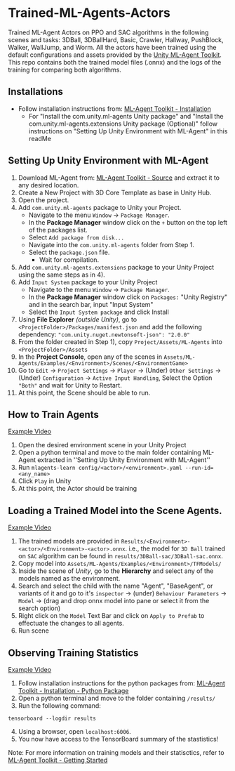 # Trained-ML-Agents-Actors
Trained ML-Agent Actors on PPO and SAC algorithms in the following scenes and tasks: 3DBall, 3DBallHard, Basic, Crawler, Hallway, PushBlock, Walker, WallJump, and Worm. All the actors have been trained using the default configurations and assets provided by the [Unity ML-Agent Toolkit](https://github.com/Unity-Technologies/ml-agents). This repo contains both the trained model files (.onnx) and the logs of the training for comparing both algorithms.

## Installations
- Follow installation instructions from: [ML-Agent Toolkit - Installation](https://github.com/Unity-Technologies/ml-agents/blob/main/docs/Installation.md) 
	- For "Install the com.unity.ml-agents Unity package" and "Install the com.unity.ml-agents.extensions Unity package (Optional)" follow instructions on "Setting Up Unity Environment with ML-Agent" in this readMe

## Setting Up Unity Environment with ML-Agent
1. Download ML-Agent from: [ML-Agent Toolkit - Source](https://github.com/Unity-Technologies/ml-agents#releases--documentation) and extract it to any desired location.
2. Create a New Project with 3D Core Template as base in Unity Hub.
3. Open the project.
4. Add `com.unity.ml-agents` package to Unity your Project.
    - Navigate to the menu `Window` -> `Package Manager`.
    - In the **Package Manager** window click on the `+` button on the top left of the packages list.
    - Select `Add package from disk...`
    - Navigate into the `com.unity.ml-agents` folder from Step 1.
    - Select the `package.json` file.
	  - Wait for compilation.
5. Add `com.unity.ml-agents.extensions` package to your Unity Project using the same steps as in 4).
6. Add `Input System` package to your Unity Project
    - Navigate to the menu `Window` -> `Package Manager`.
    - In the **Package Manager** window click on `Packages:` "Unity Registry" and in the search bar, input "Input System"
    - Select the `Input System package` and click Install
7. Using **File Explorer** *(outside Unity)*, go to `<ProjectFolder>/Packages/manifest.json` and add the following dependency: `"com.unity.nuget.newtonsoft-json": "2.0.0"`
8. From the folder created in Step 1), copy `Project/Assets/ML-Agents` into `<ProjectFolder>/Assets`
9. In the **Project Console**, open any of the scenes in `Assets/ML-Agents/Examples/<Environment>/Scenes/<EnvironmentGame>`
10. Go to `Edit` -> `Project Settings` -> `Player` -> (Under) `Other Settings` -> (Under) `Configuration` -> `Active Input Handling`, Select the Option `"Both"` and wait for Unity to Restart.
11. At this point, the Scene should be able to run.

## How to Train Agents
[Example Video](https://www.youtube.com/watch?v=iF6p9d7CFC0) 
1. Open the desired environment scene in your Unity Project
2. Open a python terminal and move to the main folder containing ML-Agent extracted in ''Setting Up Unity Environment with ML-Agent''
3. Run `mlagents-learn config/<actor>/<environment>.yaml --run-id=<any_name>`
4. Click `Play` in Unity
5. At this point, the Actor should be training
	
## Loading a Trained Model into the Scene Agents.
[Example Video](https://www.youtube.com/watch?v=MBxbIt1HCzs)   
1. The trained models are provided in `Results/<Environment>-<actor>/<Environment>-<actor>.onnx`. i.e., the model for `3D Ball` trained on `SAC` algorithm can be found in `results/3DBall-sac/3DBall-sac.onnx`.
2. Copy model into `Assets/ML-Agents/Examples/<Environment>/TFModels/`
3. Inside the scene of *Unity*, go to the **Hierarchy** and select any of the models named as the environment.
4. Search and select the child with the name "Agent", "BaseAgent", or variants of it and go to it's `inspector` -> (under) `Behaviour Parameters` -> `Model` -> (drag and drop onnx model into pane or select it from the search option)
5. Right click on the `Model` Text Bar and click on `Apply to Prefab` to effectuate the changes to all agents.
6. Run scene
  
## Observing Training Statistics
[Example Video](https://www.youtube.com/watch?v=y5D_AYjQiAA)    
1. Follow installation instructions for the python packages from: [ML-Agent Toolkit - Installation - Python Package](https://github.com/Unity-Technologies/ml-agents/blob/main/docs/Installation.md#install-the-mlagents-python-package)
2. Open a python terminal and move to the folder containing `/results/`
3. Run the following command: 
```
tensorboard --logdir results
```
4. Using a browser, open `localhost:6006`.
5. You now have access to the TensorBoard summary of the stastistics!

Note: For more information on training models and their statisctics, refer to [ML-Agent Toolkit - Getting Started](https://github.com/Unity-Technologies/ml-agents/blob/main/docs/Getting-Started.md)
